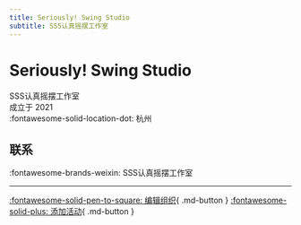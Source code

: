 ```yaml
---
title: Seriously! Swing Studio
subtitle: SSS认真摇摆工作室
---
```


# Seriously! Swing Studio

SSS认真摇摆工作室  
成立于 2021  
:fontawesome-solid-location-dot: 杭州  


## 联系

:fontawesome-brands-weixin: SSS认真摇摆工作室  

---

[:fontawesome-solid-pen-to-square: 编辑组织](https://github.com/swingdance/orgs/issues/new?assignees=&labels=update+org&projects=&template=03-update_entity.yml&title=Update%20Org%3A%20zh_CN%20%E2%80%A2%20Seriously%21%20Swing%20Studio&region=zh_CN&id=seriously-swing-studio&name=Seriously%21%20Swing%20Studio){ .md-button } [:fontawesome-solid-plus: 添加活动](https://github.com/swingdance/events/issues/new?assignees=&labels=add+event&projects=&template=02-add_entity.yml&title=Add%20Event%3A%20zh_CN%20%E2%80%A2%20%3CName%3E&region=zh_CN&province=Zhejiang&city=Hangzhou&org_id=seriously-swing-studio){ .md-button }
